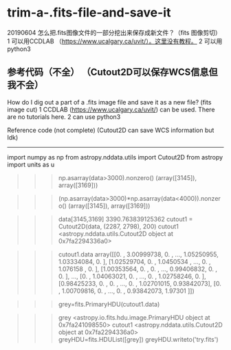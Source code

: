 # trim-a-.fits-file-and-save-it
20190604
怎么把.fits图像文件的一部分挖出来保存成新文件？（fits 图像剪切）
1 可以用CCDLAB （https://www.ucalgary.ca/uvit/）。这里没有教程。
2 可以用python3

参考代码（不全）
（Cutout2D可以保存WCS信息但我不会）
---
How do I dig out a part of a .fits image file and save it as a new file? (fits image cut)
1 CCDLAB (https://www.ucalgary.ca/uvit/) can be used. There are no tutorials here.
2 can use python3

Reference code (not complete)
(Cutout2D can save WCS information but Idk)

---

import numpy as np
from astropy.nddata.utils import Cutout2D
from astropy import units as u

>>> np.asarray(data>3000).nonzero()
(array([3145]), array([3169]))

>>> (np.asarray(data>3000)*np.asarray(data<4000)).nonzero()
(array([3145]), array([3169]))

>>> data[3145,3169]
3390.763839125362
>>> cutout1 = Cutout2D(data, (2287, 2798), 200)
>>> cutout1
<astropy.nddata.utils.Cutout2D object at 0x7fa2294336a0>

>>> cutout1.data
array([[0.        , 3.00999738, 0.        , ..., 1.05250955, 1.03334084,
        0.        ],
       [1.02529704, 0.        , 1.0450534 , ..., 0.        , 1.076158  ,
        0.        ],
       [1.00353564, 0.        , 0.        , ..., 0.99406832, 0.        ,
        0.        ],
       ...,
       [0.        , 1.04063021, 0.        , ..., 0.        , 1.02758246,
        0.        ],
       [0.98425233, 0.        , 0.        , ..., 0.        , 1.02701015,
        0.93842073],
       [0.        , 1.00709816, 0.        , ..., 0.        , 0.93842073,
        1.97301   ]])

>>> grey=fits.PrimaryHDU(cutout1.data)

>>> grey
<astropy.io.fits.hdu.image.PrimaryHDU object at 0x7fa241098550>
>>> cutout1
<astropy.nddata.utils.Cutout2D object at 0x7fa2294336a0>
>>> greyHDU=fits.HDUList([grey])
>>> greyHDU.writeto('try.fits')
